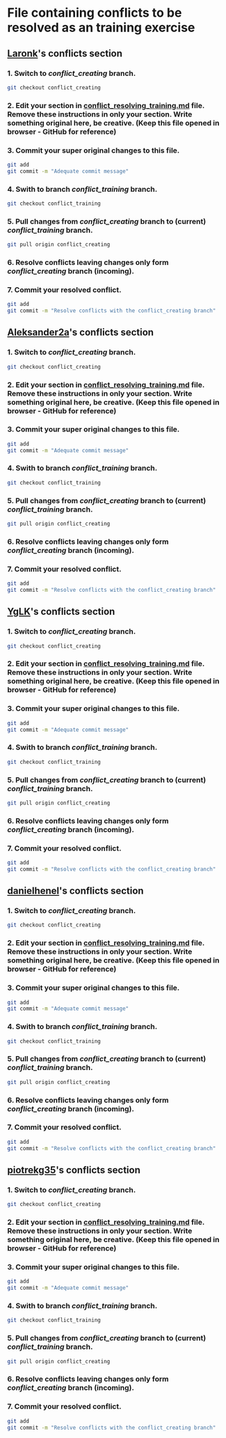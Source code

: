 # File containing conflicts to be resolved as an training exercise

## [Laronk](https://github.com/Laronk)'s conflicts section

### 1. Switch to _conflict_creating_ branch.
  ```sh
  git checkout conflict_creating
  ```

### 2. Edit your section in [conflict_resolving_training.md](conflict_resolving_training.md) file. Remove these instructions in only your section. Write something original here, be creative. (Keep this file opened in browser - GitHub for reference) 

### 3. Commit your super original changes to this file.

  ```sh
  git add
  git commit -m "Adequate commit message"
  ```

### 4. Swith to branch _conflict_training_ branch.

  ```sh
  git checkout conflict_training
  ```
### 5. Pull changes from _conflict_creating_ branch to (current) _conflict_training_ branch.

  ```sh
  git pull origin conflict_creating
  ```
### 6. Resolve conflicts leaving changes only form _conflict_creating_ branch (incoming). 

### 7. Commit your resolved conflict.

  ```sh
  git add
  git commit -m "Resolve conflicts with the conflict_creating branch"
  ```

## [Aleksander2a](https://github.com/Aleksander2a)'s conflicts section

### 1. Switch to _conflict_creating_ branch.
  ```sh
  git checkout conflict_creating
  ```

### 2. Edit your section in [conflict_resolving_training.md](conflict_resolving_training.md) file. Remove these instructions in only your section. Write something original here, be creative. (Keep this file opened in browser - GitHub for reference) 

### 3. Commit your super original changes to this file.

  ```sh
  git add
  git commit -m "Adequate commit message"
  ```

### 4. Swith to branch _conflict_training_ branch.

  ```sh
  git checkout conflict_training
  ```
### 5. Pull changes from _conflict_creating_ branch to (current) _conflict_training_ branch.

  ```sh
  git pull origin conflict_creating
  ```
### 6. Resolve conflicts leaving changes only form _conflict_creating_ branch (incoming). 

### 7. Commit your resolved conflict.

  ```sh
  git add
  git commit -m "Resolve conflicts with the conflict_creating branch"
  ```
  
## [YgLK](https://github.com/YgLK)'s conflicts section

### 1. Switch to _conflict_creating_ branch.
  ```sh
  git checkout conflict_creating
  ```

### 2. Edit your section in [conflict_resolving_training.md](conflict_resolving_training.md) file. Remove these instructions in only your section. Write something original here, be creative. (Keep this file opened in browser - GitHub for reference) 

### 3. Commit your super original changes to this file.

  ```sh
  git add
  git commit -m "Adequate commit message"
  ```

### 4. Swith to branch _conflict_training_ branch.

  ```sh
  git checkout conflict_training
  ```
### 5. Pull changes from _conflict_creating_ branch to (current) _conflict_training_ branch.

  ```sh
  git pull origin conflict_creating
  ```
### 6. Resolve conflicts leaving changes only form _conflict_creating_ branch (incoming). 

### 7. Commit your resolved conflict.

  ```sh
  git add
  git commit -m "Resolve conflicts with the conflict_creating branch"
  ```

## [danielhenel](https://github.com/danielhenel)'s conflicts section

### 1. Switch to _conflict_creating_ branch.
  ```sh
  git checkout conflict_creating
  ```

### 2. Edit your section in [conflict_resolving_training.md](conflict_resolving_training.md) file. Remove these instructions in only your section. Write something original here, be creative. (Keep this file opened in browser - GitHub for reference) 

### 3. Commit your super original changes to this file.

  ```sh
  git add
  git commit -m "Adequate commit message"
  ```

### 4. Swith to branch _conflict_training_ branch.

  ```sh
  git checkout conflict_training
  ```
### 5. Pull changes from _conflict_creating_ branch to (current) _conflict_training_ branch.

  ```sh
  git pull origin conflict_creating
  ```
### 6. Resolve conflicts leaving changes only form _conflict_creating_ branch (incoming). 

### 7. Commit your resolved conflict.

  ```sh
  git add
  git commit -m "Resolve conflicts with the conflict_creating branch"
  ```

## [piotrekg35](https://github.com/piotrekg35)'s conflicts section

### 1. Switch to _conflict_creating_ branch.
  ```sh
  git checkout conflict_creating
  ```

### 2. Edit your section in [conflict_resolving_training.md](conflict_resolving_training.md) file. Remove these instructions in only your section. Write something original here, be creative. (Keep this file opened in browser - GitHub for reference) 

### 3. Commit your super original changes to this file.

  ```sh
  git add
  git commit -m "Adequate commit message"
  ```

### 4. Swith to branch _conflict_training_ branch.

  ```sh
  git checkout conflict_training
  ```
### 5. Pull changes from _conflict_creating_ branch to (current) _conflict_training_ branch.

  ```sh
  git pull origin conflict_creating
  ```
### 6. Resolve conflicts leaving changes only form _conflict_creating_ branch (incoming). 

### 7. Commit your resolved conflict.

  ```sh
  git add
  git commit -m "Resolve conflicts with the conflict_creating branch"
  ```
